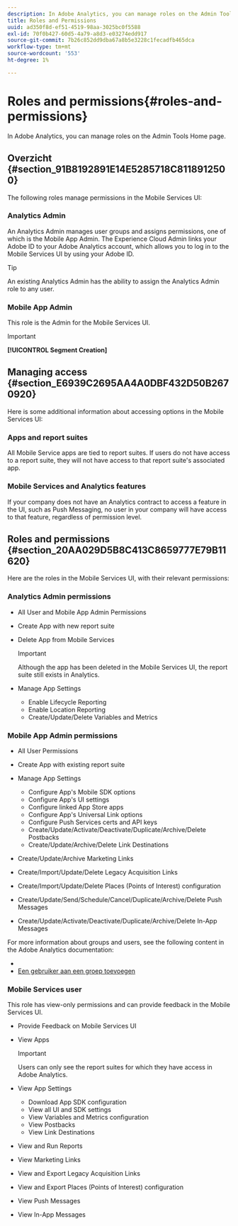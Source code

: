 ```yaml
---
description: In Adobe Analytics, you can manage roles on the Admin Tools Home page.
title: Roles and Permissions
uuid: ad350f8d-ef51-4519-98aa-3025bc0f5588
exl-id: 70f0b427-60d5-4a79-a8d3-e03274edd917
source-git-commit: 7b26c852dd9dba67a8b5e3228c1fecadfb465dca
workflow-type: tm+mt
source-wordcount: '553'
ht-degree: 1%

---
```


# Roles and permissions{#roles-and-permissions}

In Adobe Analytics, you can manage roles on the Admin Tools Home page.

## Overzicht {#section_91B8192891E14E5285718C8118912500}

The following roles manage permissions in the Mobile Services UI:

### Analytics Admin

An Analytics Admin manages user groups and assigns permissions, one of which is the Mobile App Admin. The Experience Cloud Admin links your Adobe ID to your Adobe Analytics account, which allows you to log in to the Mobile Services UI by using your Adobe ID. [](https://experienceleague.adobe.com/docs/core-services/interface/administration/admin-getting-started.html)

>[!TIP]
>
>An existing Analytics Admin has the ability to assign the Analytics Admin role to any user.

### Mobile App Admin

This role is the Admin for the Mobile Services UI.

>[!IMPORTANT]
>
>**[!UICONTROL Segment Creation]**

## Managing access {#section_E6939C2695AA4A0DBF432D50B2670920}

Here is some additional information about accessing options in the Mobile Services UI:

### Apps and report suites

All Mobile Service apps are tied to report suites. If users do not have access to a report suite, they will not have access to that report suite&#39;s associated app.

### Mobile Services and Analytics features

If your company does not have an Analytics contract to access a feature in the UI, such as Push Messaging, no user in your company will have access to that feature, regardless of permission level.

## Roles and permissions {#section_20AA029D5B8C413C8659777E79B11620}

Here are the roles in the Mobile Services UI, with their relevant permissions:

### Analytics Admin permissions

* All User and Mobile App Admin Permissions
* Create App with new report suite
* Delete App from Mobile Services

   >[!IMPORTANT]
   >
   >Although the app has been deleted in the Mobile Services UI, the report suite still exists in Analytics.

* Manage App Settings

   * Enable Lifecycle Reporting
   * Enable Location Reporting
   * Create/Update/Delete Variables and Metrics

### Mobile App Admin permissions

* All User Permissions
* Create App with existing report suite
* Manage App Settings

   * Configure App&#39;s Mobile SDK options
   * Configure App&#39;s UI settings
   * Configure linked App Store apps
   * Configure App&#39;s Universal Link options
   * Configure Push Services certs and API keys
   * Create/Update/Activate/Deactivate/Duplicate/Archive/Delete Postbacks
   * Create/Update/Archive/Delete Link Destinations

* Create/Update/Archive Marketing Links
* Create/Import/Update/Delete Legacy Acquisition Links
* Create/Import/Update/Delete Places (Points of Interest) configuration
* Create/Update/Send/Schedule/Cancel/Duplicate/Archive/Delete Push Messages
* Create/Update/Activate/Deactivate/Duplicate/Archive/Delete In-App Messages

For more information about groups and users, see the following content in the Adobe Analytics documentation:

* [](https://experienceleague.adobe.com/docs/analytics/admin/admin-console/home.html)
* [Een gebruiker aan een groep toevoegen](https://experienceleague.adobe.com/docs/analytics/admin/admin-console/home.html)

### Mobile Services user

This role has view-only permissions and can provide feedback in the Mobile Services UI.

* Provide Feedback on Mobile Services UI
* View Apps

   >[!IMPORTANT]
   >
   >Users can only see the report suites for which they have access in Adobe Analytics.

* View App Settings

   * Download App SDK configuration
   * View all UI and SDK settings
   * View Variables and Metrics configuration
   * View Postbacks
   * View Link Destinations

* View and Run Reports
* View Marketing Links
* View and Export Legacy Acquisition Links
* View and Export Places (Points of Interest) configuration
* View Push Messages
* View In-App Messages
